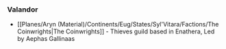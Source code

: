 ### Valandor
- [[Planes/Aryn (Material)/Continents/Eug/States/Syl'Vitara/Factions/The Coinwrights|The Coinwrights]] - Thieves guild based in Enathera, Led by Aephas Gallinaas